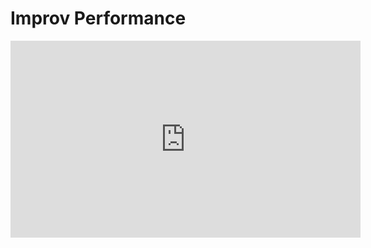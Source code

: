 # Improv Performance 

<iframe width="560" height="315" src="https://www.youtube.com/embed/uiHb6EEAYIo" title="YouTube video player" frameborder="0" allow="accelerometer; autoplay; clipboard-write; encrypted-media; gyroscope; picture-in-picture" allowfullscreen></iframe>

